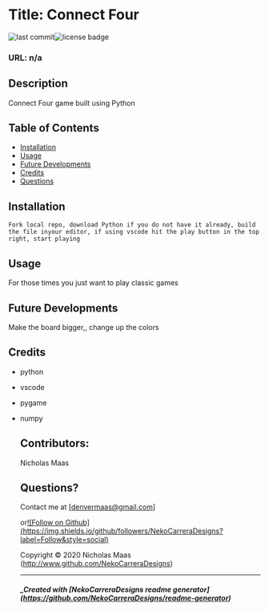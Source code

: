 # Title: Connect Four

![last commit](https://img.shields.io/github/last-commit/NekoCarreraDesigns/connect-four-game?style=flat-square)![license badge](https://img.shields.io/github/license/NekoCarreraDesigns/connect-four-game?style=flat-square)

### URL: n/a

## Description

Connect Four game built using Python

## Table of Contents

- [Installation](#installation)
- [Usage](#usage)
- [Future Developments](#futureDevelopments)
- [Credits](#credits)
- [Questions](#questions)

## Installation

` Fork local repo, download Python if you do not have it already, build the file inyour editor, if using vscode hit the play button in the top right, start playing `

## Usage

For those times you just want to play classic games

## Future Developments

Make the board bigger,, change up the colors

## Credits

- python

- vscode

- pygame

- numpy

  ## Contributors:

  Nicholas Maas

  ## Questions?

  Contact me at [denvermaas@gmail.com]

  or[![Follow on Github] (https://img.shields.io/github/followers/NekoCarreraDesigns?label=Follow&style=social)](http://www.github.com/NekoCarreraDesigns)

  Copyright © 2020 Nicholas Maas (http://www.github.com/NekoCarreraDesigns)

  ***

  ##### \_Created with [NekoCarreraDesigns readme generator] (https://github.com/NekoCarreraDesigns/readme-generator)
